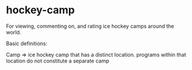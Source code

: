 # hockey-camp

For viewing, commenting on, and rating ice hockey camps around the world.

Basic definitions:

Camp => ice hockey camp that has a distinct location. programs within that location do not constitute a separate camp
